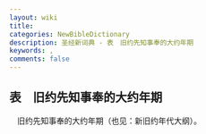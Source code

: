 ```yaml
---
layout: wiki
title: 
categories: NewBibleDictionary
description: 圣经新词典 - 表　旧约先知事奉的大约年期
keywords: , 
comments: false
---
```


## 表　旧约先知事奉的大约年期





　旧约先知事奉的大约年期（也见：新旧约年代大纲）。








